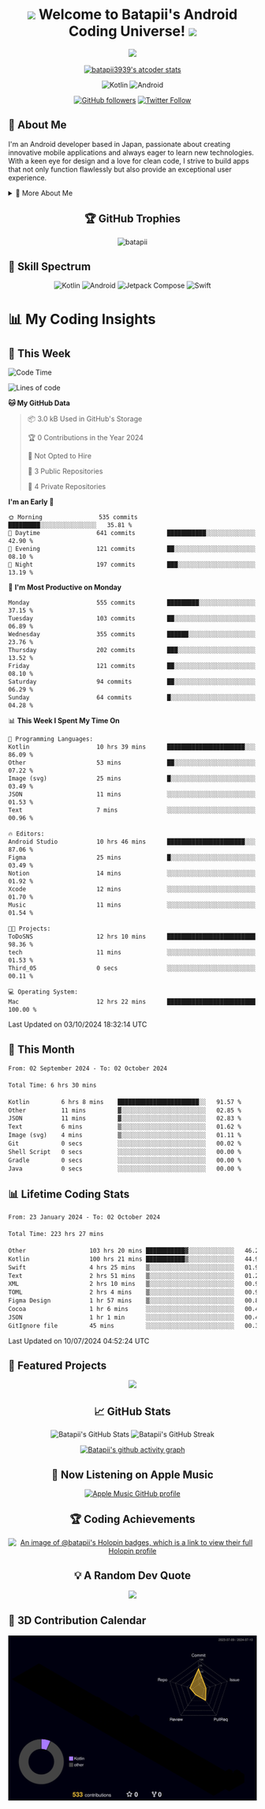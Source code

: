 <h1 align="center">
  <img src="https://media.giphy.com/media/hvRJCLFzcasrR4ia7z/giphy.gif" width="28">
  Welcome to Batapii's Android Coding Universe!
  <img src="https://media.giphy.com/media/hvRJCLFzcasrR4ia7z/giphy.gif" width="28">
</h1>

<p align="center">
  <img src="https://readme-typing-svg.herokuapp.com/?lines=Android+Developer+in+Japan;Always%20learning%20new%20things&font=Fira%20Code&center=true&width=440&height=45&color=f75c7e&vCenter=true&size=22">
</p>

<div align="center">

[![batapii3939's atcoder stats](https://atcoder-readme-stats.vercel.app/stats/batapii3939?theme=dark&show_history=5&width=450)](https://github.com/iwbc-mzk/atcoder-readme-stats)

![Kotlin](https://img.shields.io/badge/Kotlin-★☆☆☆☆☆☆☆☆☆-brightgreen)
![Android](https://img.shields.io/badge/Android-★☆☆☆☆☆☆☆☆☆-brightgreen)

  
[![GitHub followers](https://img.shields.io/github/followers/batapii?style=social)](https://github.com/batapii)
[![Twitter Follow](https://img.shields.io/twitter/follow/batapii?style=social)](https://twitter.com/batapii3939)

</div>

## 🚀 About Me
I'm an Android developer based in Japan, passionate about creating innovative mobile applications and always eager to learn new technologies. With a keen eye for design and a love for clean code, I strive to build apps that not only function flawlessly but also provide an exceptional user experience.

<details>
<summary>🌟 More About Me</summary>

- 🔭 I'm currently working on revolutionizing mobile productivity apps
- 🌱 I'm currently learning Kotlin Multiplatform and Jetpack Compose
- 👯 I'm looking to collaborate on open-source Android projects
- 💬 Ask me about Android development, Kotlin, and mobile UX design
- ⚡ Fun fact: I can solve a Rubik's cube in under 2 minutes!

</details>

<h2 align="center">🏆 GitHub Trophies</h2>
<p align="center">
  <img src="https://github-profile-trophy.vercel.app/?username=batapii&theme=nord&column=7&no-frame=true&no-bg=true&rank=SECRET,SSS,SS,S,AAA,AA,A,B,C,?" alt="batapii" />
</p>

## 🌈 Skill Spectrum

<div align="center">

![Kotlin](https://img.shields.io/badge/Kotlin-0095D5?style=for-the-badge&logo=kotlin&logoColor=white)
![Android](https://img.shields.io/badge/Android-3DDC84?style=for-the-badge&logo=android&logoColor=white)
![Jetpack Compose](https://img.shields.io/badge/Jetpack%20Compose-4285F4?style=for-the-badge&logo=jetpackcompose&logoColor=white)
![Swift](https://img.shields.io/badge/Swift-FA7343?style=for-the-badge&logo=swift&logoColor=white)

</div>


# 📊 My Coding Insights

## 📅 This Week
<!--START_SECTION:waka-week-->
![Code Time](http://img.shields.io/badge/Code%20Time-229%20hrs%207%20mins-blue)

![Lines of code](https://img.shields.io/badge/From%20Hello%20World%20I%27ve%20Written-96.8%20thousand%20lines%20of%20code-blue)

**🐱 My GitHub Data** 

> 📦 3.0 kB Used in GitHub's Storage 
 > 
> 🏆 0 Contributions in the Year 2024
 > 
> 🚫 Not Opted to Hire
 > 
> 📜 3 Public Repositories 
 > 
> 🔑 4 Private Repositories 
 > 
**I'm an Early 🐤** 

```text
🌞 Morning                535 commits         █████████░░░░░░░░░░░░░░░░   35.81 % 
🌆 Daytime                641 commits         ███████████░░░░░░░░░░░░░░   42.90 % 
🌃 Evening                121 commits         ██░░░░░░░░░░░░░░░░░░░░░░░   08.10 % 
🌙 Night                  197 commits         ███░░░░░░░░░░░░░░░░░░░░░░   13.19 % 
```
📅 **I'm Most Productive on Monday** 

```text
Monday                   555 commits         █████████░░░░░░░░░░░░░░░░   37.15 % 
Tuesday                  103 commits         ██░░░░░░░░░░░░░░░░░░░░░░░   06.89 % 
Wednesday                355 commits         ██████░░░░░░░░░░░░░░░░░░░   23.76 % 
Thursday                 202 commits         ███░░░░░░░░░░░░░░░░░░░░░░   13.52 % 
Friday                   121 commits         ██░░░░░░░░░░░░░░░░░░░░░░░   08.10 % 
Saturday                 94 commits          ██░░░░░░░░░░░░░░░░░░░░░░░   06.29 % 
Sunday                   64 commits          █░░░░░░░░░░░░░░░░░░░░░░░░   04.28 % 
```


📊 **This Week I Spent My Time On** 

```text
💬 Programming Languages: 
Kotlin                   10 hrs 39 mins      ██████████████████████░░░   86.09 % 
Other                    53 mins             ██░░░░░░░░░░░░░░░░░░░░░░░   07.22 % 
Image (svg)              25 mins             █░░░░░░░░░░░░░░░░░░░░░░░░   03.49 % 
JSON                     11 mins             ░░░░░░░░░░░░░░░░░░░░░░░░░   01.53 % 
Text                     7 mins              ░░░░░░░░░░░░░░░░░░░░░░░░░   00.96 % 

🔥 Editors: 
Android Studio           10 hrs 46 mins      ██████████████████████░░░   87.06 % 
Figma                    25 mins             █░░░░░░░░░░░░░░░░░░░░░░░░   03.49 % 
Notion                   14 mins             ░░░░░░░░░░░░░░░░░░░░░░░░░   01.92 % 
Xcode                    12 mins             ░░░░░░░░░░░░░░░░░░░░░░░░░   01.70 % 
Music                    11 mins             ░░░░░░░░░░░░░░░░░░░░░░░░░   01.54 % 

🐱‍💻 Projects: 
ToDoSNS                  12 hrs 10 mins      █████████████████████████   98.36 % 
tech                     11 mins             ░░░░░░░░░░░░░░░░░░░░░░░░░   01.53 % 
Third_05                 0 secs              ░░░░░░░░░░░░░░░░░░░░░░░░░   00.11 % 

💻 Operating System: 
Mac                      12 hrs 22 mins      █████████████████████████   100.00 % 
```


 Last Updated on 03/10/2024 18:32:14 UTC
<!--END_SECTION:waka-week-->

## 📅 This Month
<!--START_SECTION:wakamonth-->

```txt
From: 02 September 2024 - To: 02 October 2024

Total Time: 6 hrs 30 mins

Kotlin         6 hrs 8 mins    ███████████████████████░░   91.57 %
Other          11 mins         ▓░░░░░░░░░░░░░░░░░░░░░░░░   02.85 %
JSON           11 mins         ▓░░░░░░░░░░░░░░░░░░░░░░░░   02.83 %
Text           6 mins          ▒░░░░░░░░░░░░░░░░░░░░░░░░   01.62 %
Image (svg)    4 mins          ▒░░░░░░░░░░░░░░░░░░░░░░░░   01.11 %
Git            0 secs          ░░░░░░░░░░░░░░░░░░░░░░░░░   00.02 %
Shell Script   0 secs          ░░░░░░░░░░░░░░░░░░░░░░░░░   00.00 %
Gradle         0 secs          ░░░░░░░░░░░░░░░░░░░░░░░░░   00.00 %
Java           0 secs          ░░░░░░░░░░░░░░░░░░░░░░░░░   00.00 %
```

<!--END_SECTION:wakamonth-->

## 📊 Lifetime Coding Stats

<!--START_SECTION:wakaalltime-->

```txt
From: 23 January 2024 - To: 02 October 2024

Total Time: 223 hrs 27 mins

Other                  103 hrs 20 mins ███████████▓░░░░░░░░░░░░░   46.25 %
Kotlin                 100 hrs 21 mins ███████████▒░░░░░░░░░░░░░   44.91 %
Swift                  4 hrs 25 mins   ▒░░░░░░░░░░░░░░░░░░░░░░░░   01.98 %
Text                   2 hrs 51 mins   ▒░░░░░░░░░░░░░░░░░░░░░░░░   01.28 %
XML                    2 hrs 10 mins   ▒░░░░░░░░░░░░░░░░░░░░░░░░   00.98 %
TOML                   2 hrs 4 mins    ▒░░░░░░░░░░░░░░░░░░░░░░░░   00.93 %
Figma Design           1 hr 57 mins    ▒░░░░░░░░░░░░░░░░░░░░░░░░   00.88 %
Cocoa                  1 hr 6 mins     ░░░░░░░░░░░░░░░░░░░░░░░░░   00.49 %
JSON                   1 hr 1 min      ░░░░░░░░░░░░░░░░░░░░░░░░░   00.46 %
GitIgnore file         45 mins         ░░░░░░░░░░░░░░░░░░░░░░░░░   00.34 %
```

<!--END_SECTION:wakaalltime-->

Last Updated on 10/07/2024 04:52:24 UTC

## 🌟 Featured Projects

<div align="center">
  <a href="https://github.com/batapii/ToDoSNS">
    <img src="https://github-readme-stats.vercel.app/api/pin/?username=batapii&repo=ToDoSNS&theme=radical" />
  </a>

## 📈 GitHub Stats

<div align="center">
  <img src="https://github-readme-stats.vercel.app/api?username=batapii&show_icons=true&theme=radical" alt="Batapii's GitHub Stats" />
  <img src="https://github-readme-streak-stats.herokuapp.com/?user=batapii&theme=radical" alt="Batapii's GitHub Streak" />
  
[![Batapii's github activity graph](https://github-readme-activity-graph.vercel.app/graph?username=batapii&theme=react-dark)](https://github.com/ashutosh00710/github-readme-activity-graph)
</div>

## 🎵 Now Listening on Apple Music

<div align="center">
  
[![Apple Music GitHub profile](https://music-profile.rayriffy.com/theme/dark.svg?uid=001005.6598667d2ffd4a10a4f429edd0ba24c4.1156)](https://github.com/rayriffy/apple-music-github-profile)

</div>


## 🏆 Coding Achievements

<div align="center">

[![An image of @batapii's Holopin badges, which is a link to view their full Holopin profile](https://holopin.me/batapii)](https://holopin.io/@batapii)

</div>

## 💡 A Random Dev Quote

<div align="center">

![](https://quotes-github-readme.vercel.app/api?type=horizontal&theme=radical)

</div>

</div>

## 🚀 3D Contribution Calendar

<div align="center">
  
![](./profile-3d-contrib/profile-night-rainbow.svg)

</div>
